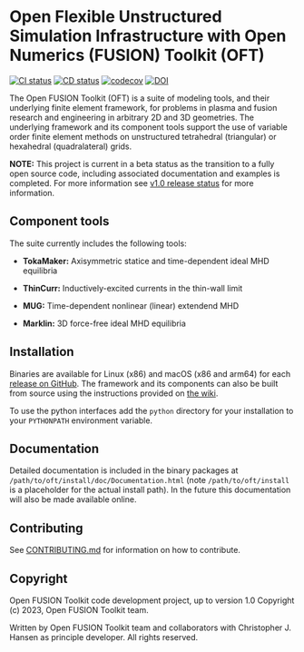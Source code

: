 Open Flexible Unstructured Simulation Infrastructure with Open Numerics (FUSION) Toolkit (OFT)
=====================================

[![CI status](https://github.com/hansec/OpenFUSIONToolkit/actions/workflows/ci_build.yaml/badge.svg?branch=main)](https://github.com/hansec/OpenFUSIONToolkit/actions/workflows/ci_build.yaml)
[![CD status](https://github.com/hansec/OpenFUSIONToolkit/actions/workflows/cd_nightly.yaml/badge.svg)](https://github.com/hansec/OpenFUSIONToolkit/actions/workflows/cd_nightly.yaml)
[![codecov](https://codecov.io/gh/hansec/OpenFUSIONToolkit/graph/badge.svg?token=GG282HKNAO)](https://codecov.io/gh/hansec/OpenFUSIONToolkit)
[![DOI](https://zenodo.org/badge/710415041.svg)](https://zenodo.org/doi/10.5281/zenodo.10306801)

The Open FUSION Toolkit (OFT) is a suite of modeling tools, and their underlying finite element
framework, for problems in plasma and fusion research and engineering in arbitrary 2D and 3D geometries.
The underlying framework and its component tools support the use of variable order finite element methods on
unstructured tetrahedral (triangular) or hexahedral (quadralateral) grids.

**NOTE:** This project is current in a beta status as the transition to a fully open source code, including
associated documentation and examples is completed. For more information see [v1.0 release status](https://github.com/hansec/OpenFUSIONToolkit/milestone/1) for more information.

Component tools
------------

The suite currently includes the following tools:

* **TokaMaker:** Axisymmetric statice and time-dependent ideal MHD equilibria

* **ThinCurr:** Inductively-excited currents in the thin-wall limit

* **MUG:** Time-dependent nonlinear (linear) extendend MHD

* **Marklin:** 3D force-free ideal MHD equilibria

Installation
------------

Binaries are available for Linux (x86) and macOS (x86 and arm64) for each [release on GitHub](https://github.com/hansec/OpenFUSIONToolkit/releases). The framework and its components can also be built from source using the instructions provided on [the wiki](https://github.com/hansec/OpenFUSIONToolkit/wiki).

To use the python interfaces add the `python` directory for your installation to your `PYTHONPATH` environment variable.

Documentation
------------

Detailed documentation is included in the binary packages at `/path/to/oft/install/doc/Documentation.html` (note `/path/to/oft/install` is a placeholder for the actual install path). In the future this documentation will also be made available online.

Contributing
-----------

See [CONTRIBUTING.md](https://github.com/hansec/OpenFUSIONToolkit/blob/main/CONTRIBUTING.md) for information on how to contribute.


Copyright
---------

Open FUSION Toolkit code development project, up to version 1.0 Copyright (c) 2023, Open FUSION Toolkit team.

Written by Open FUSION Toolkit team and collaborators with Christopher J. Hansen as principle developer. All rights reserved.
